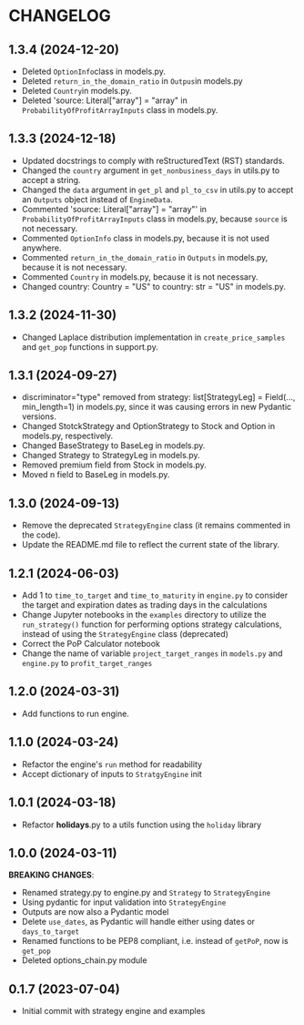 # CHANGELOG

## 1.3.4 (2024-12-20)

- Deleted `OptionInfo`class in models.py.
- Deleted `return_in_the_domain_ratio` in `Outpus`in models.py
- Deleted `Country`in models.py.
- Deleted 'source: Literal["array"] = "array" in `ProbabilityOfProfitArrayInputs` class in models.py.

## 1.3.3 (2024-12-18)

- Updated docstrings to comply with reStructuredText (RST) standards.
- Changed the `country` argument in `get_nonbusiness_days` in utils.py to accept a string.
- Changed the `data` argument in `get_pl` and `pl_to_csv` in utils.py to accept an `Outputs` object instead of `EngineData`.
- Commented 'source: Literal["array"] = "array"' in `ProbabilityOfProfitArrayInputs` class in models.py, because `source` is not necessary.
- Commented `OptionInfo` class in models.py, because it is not used anywhere.
- Commented `return_in_the_domain_ratio` in `Outputs` in models.py, because it is not necessary.
- Commented `Country` in models.py, because it is not necessary.
- Changed country: Country = "US" to country: str = "US" in models.py.

## 1.3.2 (2024-11-30)

- Changed Laplace distribution implementation in `create_price_samples` and `get_pop` functions in support.py.

## 1.3.1 (2024-09-27)

- discriminator="type" removed from strategy: list[StrategyLeg] = Field(..., min_length=1) in models.py, since
it was causing errors in new Pydantic versions.
- Changed StotckStrategy and OptionStrategy to Stock and Option in models.py, respectively.
- Changed BaseStrategy to BaseLeg in models.py.
- Changed Strategy to StrategyLeg in models.py.
- Removed premium field from Stock in models.py.
- Moved n field to BaseLeg in models.py.

## 1.3.0 (2024-09-13)

- Remove the deprecated `StrategyEngine` class (it remains commented in the code).
- Update the README.md file to reflect the current state of the library.

## 1.2.1 (2024-06-03)

- Add 1 to `time_to_target` and `time_to_maturity` in `engine.py` to consider the target and expiration dates as  trading days in the calculations
- Change Jupyter notebooks in the `examples` directory to utilize the `run_strategy()` function for performing options strategy calculations, instead of using the `StrategyEngine` class (deprecated) 
- Correct the PoP Calculator notebook
- Change the name of variable `project_target_ranges` in `models.py` and `engine.py` to `profit_target_ranges`

## 1.2.0 (2024-03-31)

- Add functions to run engine.

## 1.1.0 (2024-03-24)

- Refactor the engine's `run` method for readability
- Accept dictionary of inputs to `StratgyEngine` init

## 1.0.1 (2024-03-18)

- Refactor __holidays__.py to a utils function using the `holiday` library

## 1.0.0 (2024-03-11)

**BREAKING CHANGES**:
- Renamed strategy.py to engine.py and `Strategy` to `StrategyEngine`
- Using pydantic for input validation into `StrategyEngine`
- Outputs are now also a Pydantic model
- Delete `use_dates`, as Pydantic will handle either using dates or `days_to_target`
- Renamed functions to be PEP8 compliant, i.e. instead of `getPoP`, now is `get_pop`
- Deleted options_chain.py module

## 0.1.7 (2023-07-04)

- Initial commit with strategy engine and examples
